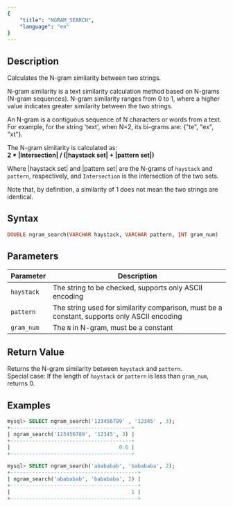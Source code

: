 ```yaml
---
{
    "title": "NGRAM_SEARCH",
    "language": "en"
}
---
```


<!-- 
Licensed to the Apache Software Foundation (ASF) under one
or more contributor license agreements.  See the NOTICE file
distributed with this work for additional information
regarding copyright ownership.  The ASF licenses this file
to you under the Apache License, Version 2.0 (the
"License"); you may not use this file except in compliance
with the License.  You may obtain a copy of the License at

  http://www.apache.org/licenses/LICENSE-2.0

Unless required by applicable law or agreed to in writing,
software distributed under the License is distributed on an
"AS IS" BASIS, WITHOUT WARRANTIES OR CONDITIONS OF ANY
KIND, either express or implied.  See the License for the
specific language governing permissions and limitations
under the License.
-->

## Description

Calculates the N-gram similarity between two strings.

N-gram similarity is a text similarity calculation method based on N-grams (N-gram sequences). N-gram similarity ranges from 0 to 1, where a higher value indicates greater similarity between the two strings.

An N-gram is a contiguous sequence of N characters or words from a text. For example, for the string 'text', when N=2, its bi-grams are: {"te", "ex", "xt"}.

The N-gram similarity is calculated as:  
**2 * |Intersection| / (|haystack set| + |pattern set|)**  

Where |haystack set| and |pattern set| are the N-grams of `haystack` and `pattern`, respectively, and `Intersection` is the intersection of the two sets.

Note that, by definition, a similarity of 1 does not mean the two strings are identical.

## Syntax

```sql
DOUBLE ngram_search(VARCHAR haystack, VARCHAR pattern, INT gram_num)
```

## Parameters

| Parameter | Description |
| -- | -- |
| `haystack` | The string to be checked, supports only ASCII encoding |
| `pattern`  | The string used for similarity comparison, must be a constant, supports only ASCII encoding |
| `gram_num` | The `N` in N-gram, must be a constant |

## Return Value

Returns the N-gram similarity between `haystack` and `pattern`.  
Special case: If the length of `haystack` or `pattern` is less than `gram_num`, returns 0.

## Examples

```sql
mysql> SELECT ngram_search('123456789' , '12345' , 3);
+---------------------------------------+
| ngram_search('123456789', '12345', 3) |
+---------------------------------------+
|                                   0.6 |
+---------------------------------------+

mysql> SELECT ngram_search('abababab', 'babababa', 2);
+-----------------------------------------+
| ngram_search('abababab', 'babababa', 2) |
+-----------------------------------------+
|                                       1 |
+-----------------------------------------+
```
